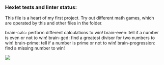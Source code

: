 ### Hexlet tests and linter status:
This file is a heart of my first project. Try out different math games, which are operated by this and other files in the folder.

brain-calc: perform different calculations to win!
brain-even: tell if a number is even or not to win!
brain-gcd: find a greatest divisor for two numbers to win!
brain-prime: tell if a number is prime or not to win!
brain-progression: find a missing number to win!

<a href="https://codeclimate.com/github/d4cenn/frontend-project-44/maintainability"><img src="https://api.codeclimate.com/v1/badges/fcc44c8e65fa84dbf84e/maintainability" /></a>
